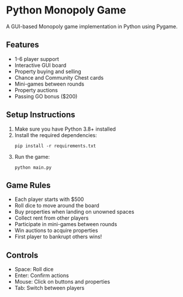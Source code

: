 # Python Monopoly Game

A GUI-based Monopoly game implementation in Python using Pygame.

## Features
- 1-6 player support
- Interactive GUI board
- Property buying and selling
- Chance and Community Chest cards
- Mini-games between rounds
- Property auctions
- Passing GO bonus ($200)

## Setup Instructions
1. Make sure you have Python 3.8+ installed
2. Install the required dependencies:
   ```
   pip install -r requirements.txt
   ```
3. Run the game:
   ```
   python main.py
   ```

## Game Rules
- Each player starts with $500
- Roll dice to move around the board
- Buy properties when landing on unowned spaces
- Collect rent from other players
- Participate in mini-games between rounds
- Win auctions to acquire properties
- First player to bankrupt others wins!

## Controls
- Space: Roll dice
- Enter: Confirm actions
- Mouse: Click on buttons and properties
- Tab: Switch between players 